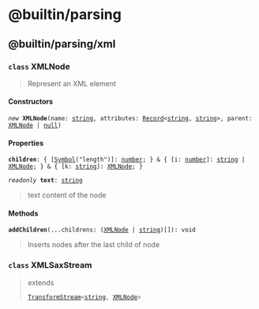 # @builtin/parsing

## @builtin/parsing/xml

### `class` XMLNode
> Represent an XML element

#### Constructors
<pre><code><i>new</i> <b>XMLNode</b>(name: <a href="https://developer.mozilla.org/en-US/docs/Web/JavaScript/Reference/Global_Objects/String">string</a>, attributes: <a href="https://www.typescriptlang.org/docs/handbook/utility-types.html#recordkeys-type">Record</a>&lt;<a href="https://developer.mozilla.org/en-US/docs/Web/JavaScript/Reference/Global_Objects/String">string</a>, <a href="https://developer.mozilla.org/en-US/docs/Web/JavaScript/Reference/Global_Objects/String">string</a>&gt;, parent: <a href="#class-xmlnode">XMLNode</a> | <a href="https://developer.mozilla.org/en-US/docs/Web/JavaScript/Reference/Global_Objects/null">null</a>)</code></pre>

#### Properties
<pre><code><b>children</b>: { [<a href="https://developer.mozilla.org/en-US/docs/Web/JavaScript/Reference/Global_Objects/Symbol">Symbol</a>("length")]: <a href="https://developer.mozilla.org/en-US/docs/Web/JavaScript/Reference/Global_Objects/Number">number</a>; } & { [i: <a href="https://developer.mozilla.org/en-US/docs/Web/JavaScript/Reference/Global_Objects/Number">number</a>]: <a href="https://developer.mozilla.org/en-US/docs/Web/JavaScript/Reference/Global_Objects/String">string</a> | <a href="#class-xmlnode">XMLNode</a>; } & { [k: <a href="https://developer.mozilla.org/en-US/docs/Web/JavaScript/Reference/Global_Objects/String">string</a>]: <a href="#class-xmlnode">XMLNode</a>; }</code></pre>

<pre><code><i>readonly</i> <b>text</b>: <a href="https://developer.mozilla.org/en-US/docs/Web/JavaScript/Reference/Global_Objects/String">string</a></code></pre>

> text content of the node

#### Methods
<pre><code><b>addChildren</b>(...childrens: (<a href="#class-xmlnode">XMLNode</a> | <a href="https://developer.mozilla.org/en-US/docs/Web/JavaScript/Reference/Global_Objects/String">string</a>)[]): void</code></pre>

> Inserts nodes after the last child of node

### `class` XMLSaxStream
> extends
> <pre><code><a href="https://developer.mozilla.org/en-US/docs/Web/API/TransformStream">TransformStream</a>&lt;<a href="https://developer.mozilla.org/en-US/docs/Web/JavaScript/Reference/Global_Objects/String">string</a>, <a href="#class-xmlnode">XMLNode</a>&gt;</code></pre>
